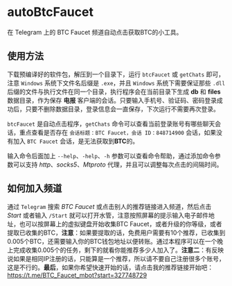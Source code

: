 # autoBtcFaucet
在 Telegram 上的 BTC Faucet 频道自动点击获取BTC的小工具。

## 使用方法
下载预编译好的软件包，解压到一个目录下，运行 `btcFaucet` 或 `getChats` 即可，注意 `Windows` 系统下文件名后缀是 `.exe`，并且 `Windows` 系统下需要保证那些 `.dll` 后缀的文件与执行文件在同一个目录，执行程序会在当前目录下生成 **db** 和 **files** 数据目录，作为保存 **电报** 客户端的会话。只要输入手机号、验证码、密码登录成功后，只要不删除数据目录，登录信息会一直保存，下次运行不需要再次登录。

`btcFaucet` 是自动点击程序，`getChats` 命令可以查看当前登录账号有哪些聊天会话，重点查看是否存在 `会话标题：BTC Faucet，会话 ID：848714900` 会话，如果没有加入 `BTC Faucet` 会话，是无法获取到**BTC**的。

输入命令后面加上 `--help`、`-help`、`-h` 参数可以查看命令帮助，通过添加命令参数可以支持 *http*、*socks5*、*Mtproto* 代理，并且可以调整每次点击的间隔时间。

## 如何加入频道
通过 `Telegram` 搜索 *BTC Faucet* 或点击别人的推荐链接进入频道，然后点击 *Start* 或者输入 `/Start` 就可以打开水管，注意按照屏幕的提示输入电子邮件地址，也可以按屏幕上的虚拟键盘开始收集BTC Faucet，或者升级的你等级，或者提取已收集的BTC，**注意**：如果要提取的话，免费用户需要有10个推荐，已收集到0.005个BTC，还需要输入你的BTC钱包地址以便转账。通过本程序可以在一个晚上完成收集0.005个的任务，剩下的就看你能推荐多少人加入了。**注意二**：有反映说如果是相同IP注册的话，只能算是一个推荐，所以请不要自己注册很多个账号，这是不行的。**最后**，如果你希望快速开始的话，请点击我的推荐链接开始吧：https://t.me/BTC_Faucet_mbot?start=327748729
